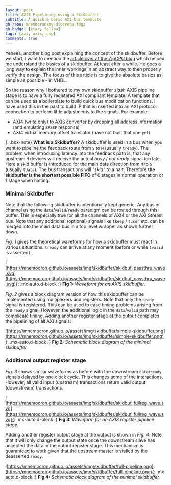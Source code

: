 ```yaml
---
layout: post
title: AXIS Pipelining using a Skidbuffer
subtitle: A quick & basic AXI bus template
gh-repo: mnemocron/my-discrete-fpga
gh-badge: [star, follow]
tags: [axi, axis, dsp]
comments: true
---
```


Yehees, another blog post explaining the concept of the skidbuffer.
Before we start, I want to mention the [article over at the ZipCPU blog](https://zipcpu.com/blog/2019/05/22/skidbuffer.html) which helped me understand the basics of a skidbuffer. At least after a while. 
He goes a long way to explain the inner workings in an abstract way to then properly verify the design.
The focus of this article is to give the absolute basics as simple as possible - in VHDL.

So the reason why I bothered to my own skidbuffer _slash_ AXIS pipeline stage is to have a fully registered AXI compliant template.
A template that can be used as a boilerplate to build quick bus modification functions.
I have used this in the past to build IP that is inserted into an AXI protocol connection to perform little adjustments to the signals.
For example:
- AXI4 (write only) to AXIS converter by dropping all address information (and emulating `BRESP` response)
- AXI4 virtual memory offset translator (have not built that one yet)

{: .box-note}
**What is a Skidbuffer?**
A skidbuffer is used in a bus when you want to pipeline the feedback route from `S` to `M` (usually `tready`).
The problem when introducing latency into the feedback path is, that any upstream `M` devices will receive the actual _busy_ / _not ready_ signal too late.
Here a skid buffer is introduced for the main data direction from `M` to `S` (usually `tdata`).
The bus transactions will _"skid"_ to a halt.
Therefore **the skidbuffer is the shortest possible FIFO** of 0 stages in normal operation or 1 stage when halting.

### Minimal Skidbuffer

Note that the following skidbuffer is intentionally kept generic.
Any bus or channel using the `data`/`valid`/`ready` paradigm can be routed through this buffer.
This is especially true for all the channels of AXI4 or the AXI Stream bus. 
Note that any additional (optional) signals like `tkeep` / `tuser` etc. can be merged into the main data bus in a top level wrapper as shown further down.

_Fig. 1_ gives the theoretical waveforms for how a skidbuffer must react in various situations.
`tready` can arrive at any moment (before or while `tvalid` is asserted).

![https://mnemocron.github.io/assets/img/skidbuffer/skidbuf_passthru_wave.svg](https://mnemocron.github.io/assets/img/skidbuffer/skidbuf_passthru_wave.svg){: .mx-auto.d-block :}
**Fig 1:** _Waveform for an AXIS skidbuffer._

_Fig. 2_ gives a block diagram version of how this skidbuffer can be implemented using multiplexers and registers.
Note that only the `ready` signal is registered. This can be used to ease timing problems arising from the `ready` signal. 
However, the additional logic in the `data`/`valid` path may complicate timing. 
Adding another register stage at the output completes the pipelining of all AXI signals:

![https://mnemocron.github.io/assets/img/skidbuffer/simple-skidbuffer.png](https://mnemocron.github.io/assets/img/skidbuffer/simple-skidbuffer.png){: .mx-auto.d-block :}
**Fig 2:** _Schematic block diagram of the minimal skidbuffer._

### Additional output register stage

_Fig. 3_ shows similar waveforms as before with the downstream `data`/`ready` signals delayed by one clock cycle. 
This changes some of the interactions. However, all valid input (upstream) transactions return valid output (downstream) transactions.

![https://mnemocron.github.io/assets/img/skidbuffer/skidbuf_fullreg_wave.svg](https://mnemocron.github.io/assets/img/skidbuffer/skidbuf_fullreg_wave.svg){: .mx-auto.d-block :}
**Fig 3:** _Waveform for an AXIS register pipeline stage._

Adding another register output stage at the output is shown in _Fig. 4_. Note that it will only change the output state once the downstream slave has accepted the data in the output register stage. This mechanism is guaranteed to work given that the upstream master is stalled by the deasserted `ready`.

![https://mnemocron.github.io/assets/img/skidbuffer/full-pipeline.png](https://mnemocron.github.io/assets/img/skidbuffer/full-pipeline.png){: .mx-auto.d-block :}
**Fig 4:** _Schematic block diagram of the minimal skidbuffer._




